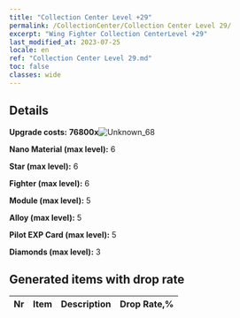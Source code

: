 ```yaml
---
title: "Collection Center Level +29"
permalink: /CollectionCenter/Collection Center Level 29/
excerpt: "Wing Fighter Collection CenterLevel +29"
last_modified_at: 2023-07-25
locale: en
ref: "Collection Center Level 29.md"
toc: false
classes: wide
---
```



## Details

 **Upgrade costs:** **76800x**![Unknown_68](/images/item/bh_img25_p.png)

 **Nano Material (max level):** 6

 **Star (max level):** 6

 **Fighter (max level):** 6

 **Module (max level):** 5

 **Alloy (max level):** 5

 **Pilot EXP Card (max level):** 5

 **Diamonds (max level):** 3

## Generated items with drop rate

  |  Nr |     Item   |    Description   |  Drop Rate,% |
  |:----|:----------:|:-----------------|:-------------|

